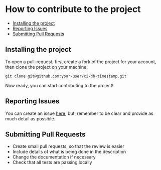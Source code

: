 # How to contribute to the project

- [Installing the project](#installing-the-project)
- [Reporting Issues](#reporting-issues)
- [Submitting Pull Requests](#submitting-pull-requests)

## Installing the project

To open a pull-request, first create a fork of the project for your account, then clone the project on your machine:

`git clone git@github.com:your-user/ci-db-timestamp.git`

Now ready, you can start contributing to the project!

## Reporting Issues

You can create an issue [here](https://github.com/matheuscastroweb/ci-db-timestamp/issues), but, remember to be clear and provide as much detail as possible.

## Submitting Pull Requests
* Create small pull requests, so that the review is easier
* Include details of what is being done in the description
* Change the documentation if necessary
* Check that all tests are passing locally

